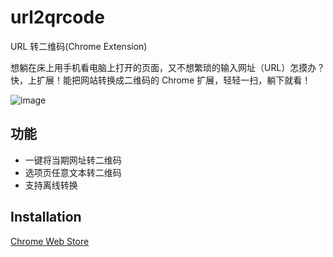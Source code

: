# url2qrcode

URL 转二维码(Chrome Extension)

想躺在床上用手机看电脑上打开的页面，又不想繁琐的输入网址（URL）怎摸办？快，上扩展！能把网站转换成二维码的 Chrome 扩展，轻轻一扫，躺下就看！

![image](http://ww3.sinaimg.cn/mw1024/3eea7a48jw1e7ztor11z1j20ei0brq4j.jpg)

## 功能
- 一键将当期网址转二维码
- 选项页任意文本转二维码
- 支持离线转换

## Installation ##

[Chrome Web Store](https://chrome.google.com/webstore/detail/acedjabgpolnckckknijpejicghpfbnj "Chrome Web Store")
